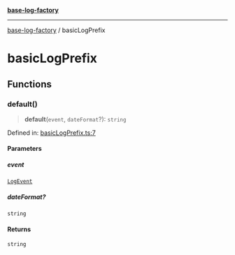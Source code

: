 [**base-log-factory**](index.md)

***

[base-log-factory](index.md) / basicLogPrefix

# basicLogPrefix

## Functions

### default()

> **default**(`event`, `dateFormat`?): `string`

Defined in: [basicLogPrefix.ts:7](https://github.com/fengxinming/log-base/blob/c30fa7fc98ee6693b6730b597d133b63d7a6f155/packages/base-log-factory/src/basicLogPrefix.ts#L7)

#### Parameters

##### event

[`LogEvent`](typings.md#logevent)

##### dateFormat?

`string`

#### Returns

`string`
